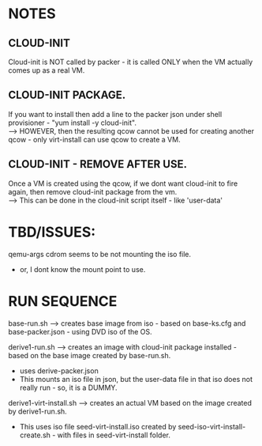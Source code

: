 # NOTES
## CLOUD-INIT  
Cloud-init is NOT called by packer - it is called ONLY when the VM actually comes up as a real VM.  
  
## CLOUD-INIT PACKAGE. 
If you want to install then add a line to the packer json under shell provisioner - "yum install -y cloud-init".   
--> HOWEVER, then the resulting qcow cannot be used for creating another qcow - only virt-install can use qcow to create a VM. 

## CLOUD-INIT - REMOVE AFTER USE. 
Once a VM is created using the qcow, if we dont want cloud-init to fire again, then remove cloud-init package from the vm.  
--> This can be done in the cloud-init script itself - like 'user-data'

# TBD/ISSUES:  
qemu-args cdrom seems to be not mounting the iso file. 
- or, I dont know the mount point to use. 

# RUN SEQUENCE
base-run.sh --> creates base image from iso - based on base-ks.cfg and base-packer.json - using DVD iso of the OS. 

derive1-run.sh --> creates an image with cloud-init package installed - based on the base image created by base-run.sh. 
- uses derive-packer.json
- This mounts an iso file in json, but the user-data file in that iso does not really run - so, it is a DUMMY. 

derive1-virt-install.sh --> creates an actual VM based on the image created by derive1-run.sh.  
- This uses iso file seed-virt-install.iso created by seed-iso-virt-install-create.sh - with files in seed-virt-install folder. 


